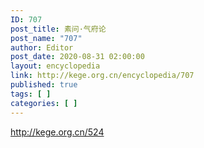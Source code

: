 ```yaml
---
ID: 707
post_title: 素问·气府论
post_name: "707"
author: Editor
post_date: 2020-08-31 02:00:00
layout: encyclopedia
link: http://kege.org.cn/encyclopedia/707
published: true
tags: [ ]
categories: [ ]
---
```

http://kege.org.cn/524